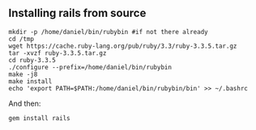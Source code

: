 ## Installing rails from source
```shell
mkdir -p /home/daniel/bin/rubybin #if not there already
cd /tmp
wget https://cache.ruby-lang.org/pub/ruby/3.3/ruby-3.3.5.tar.gz
tar -xvzf ruby-3.3.5.tar.gz 
cd ruby-3.3.5
./configure --prefix=/home/daniel/bin/rubybin
make -j8
make install
echo 'export PATH=$PATH:/home/daniel/bin/rubybin/bin' >> ~/.bashrc
```

And then:
```
gem install rails
```
